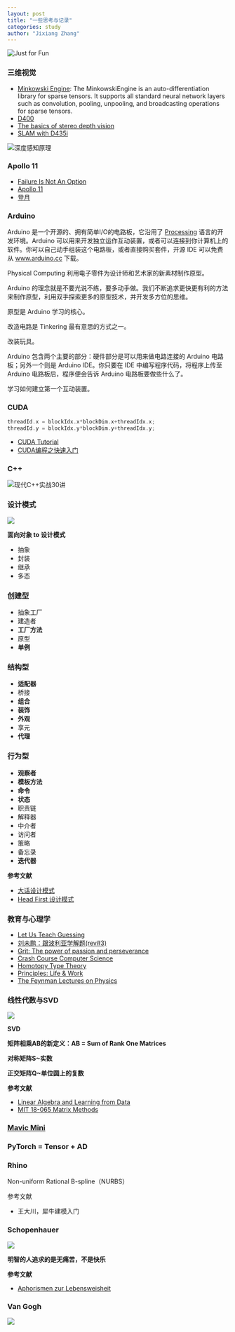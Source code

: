 ```yaml
---
layout: post
title: "一些思考与记录"
categories: study
author: "Jixiang Zhang"
---
```


![Just for Fun](images/JustforFun.JPG)

### 三维视觉

- [Minkowski Engine](https://github.com/StanfordVL/MinkowskiEngine): The MinkowskiEngine is an auto-differentiation library for sparse tensors. It supports all standard neural network layers such as convolution, pooling, unpooling, and broadcasting operations for sparse tensors.
- [D400](https://dev.intelrealsense.com/docs)
- [The basics of stereo depth vision](https://www.intelrealsense.com/stereo-depth-vision-basics/)
- [SLAM with D435i](https://github.com/IntelRealSense/realsense-ros/wiki/SLAM-with-D435i)

![深度感知原理](https://i.loli.net/2019/12/09/ivuFrGTNzpgOdjk.jpg)

### Apollo 11

- [Failure Is Not An Option](https://www.bilibili.com/video/av10814566?from=search&seid=15427849447203257995)
- [Apollo 11](https://www.bilibili.com/video/av60956185?from=search&seid=8212641914158832374)
- [登月](https://book.douban.com/subject/34442548/)

### Arduino

Arduino 是一个开源的、拥有简单I/O的电路板，它沿用了 [Processing](https://processing.org/) 语言的开发环境。Arduino 可以用来开发独立运作互动装置，或者可以连接到你计算机上的软件。你可以自己动手组装这个电路板，或者直接购买套件，开源 IDE 可以免费从 www.arduino.cc 下载。

Physical Computing 利用电子零件为设计师和艺术家的新素材制作原型。

Arduino 的理念就是不要光说不练，要多动手做。我们不断追求更快更有利的方法来制作原型，利用双手探索更多的原型技术，并开发多方位的思维。

原型是 Arduino 学习的核心。

改造电路是 Tinkering 最有意思的方式之一。

改装玩具。

Arduino 包含两个主要的部分：硬件部分是可以用来做电路连接的 Arduino 电路板；另外一个则是 Arduino IDE。你只要在 IDE 中编写程序代码，将程序上传至 Arduino 电路板后，程序便会告诉 Arduino 电路板要做些什么了。

学习如何建立第一个互动装置。

### CUDA

```c++
threadId.x = blockIdx.x*blockDim.x+threadIdx.x;
threadId.y = blockIdx.y*blockDim.y+threadIdx.y;
```

- [CUDA Tutorial](https://jhui.github.io/2017/03/06/CUDA/)
- [CUDA编程之快速入门](https://www.cnblogs.com/skyfsm/p/9673960.html)

### C++

![现代C++实战30讲](images/cpp_practice.JPG)

### 设计模式

![](images/DP.png)

**面向对象 to 设计模式**

- 抽象
- 封装
- 继承
- 多态

### 创建型

- 抽象工厂
- 建造者
- **工厂方法**
- 原型
- **单例**

### 结构型

- **适配器**
- 桥接
- **组合**
- **装饰**
- **外观**
- 享元
- **代理**

### 行为型

- **观察者**
- **模板方法**
- **命令**
- **状态**
- 职责链
- 解释器
- 中介者
- 访问者
- 策略
- 备忘录
- **迭代器**

**参考文献**

- [大话设计模式](https://book.douban.com/subject/2334288/)
- [Head First 设计模式](https://book.douban.com/subject/2243615/)

### 教育与心理学

- [Let Us Teach Guessing](https://vimeo.com/48768091)
- [刘未鹏：跟波利亚学解题(rev#3)](https://blog.csdn.net/pongba/article/details/2302905)
- [Grit: The power of passion and perseverance](https://www.bilibili.com/video/av17926514?from=search&seid=17469776282115684509)
- [Crash Course Computer Science](https://www.bilibili.com/video/av21376839?p=1)
- [Homotopy Type Theory](https://homotopytypetheory.org)
- [Principles: Life & Work](https://www.principles.com)
- [The Feynman Lectures on Physics](https://www.feynmanlectures.caltech.edu)

### 线性代数与SVD

![](images/lald.jpg)

**SVD**

**矩阵相乘AB的新定义：AB = Sum of Rank One Matrices**

**对称矩阵S~实数**

**正交矩阵Q~单位圆上的复数**

**参考文献**

- [Linear Algebra and Learning from Data](http://math.mit.edu/~gs/learningfromdata/)
- [MIT 18-065 Matrix Methods](https://www.bilibili.com/video/av55316382?from=search&seid=7596248769161116558)

### [Mavic Mini](https://www.dji.com/cn/mavic-mini)

### PyTorch = Tensor + AD

### Rhino

Non-uniform Rational B-spline（NURBS）

参考文献

- 王大川，犀牛建模入门

### Schopenhauer

![](images/Schopenhauer.jpeg)

**明智的人追求的是无痛苦，不是快乐**

**参考文献**

- [Aphorismen zur Lebensweisheit](http://www.gutenberg.org/files/47406/47406-h/47406-h.htm)

### Van Gogh

![](images/van-gogh-the-starry-night-1889.jpg)
